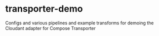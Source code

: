 # transporter-demo
Configs and various pipelines and example transforms for demoing the Cloudant adapter for Compose Transporter
